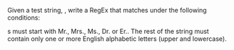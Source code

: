 Given a test string, , write a RegEx that matches  under the following conditions:

 s must start with Mr., Mrs., Ms., Dr. or Er..
The rest of the string must contain only one or more English alphabetic letters (upper and lowercase).
